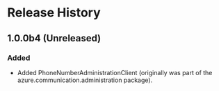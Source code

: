 # Release History

## 1.0.0b4 (Unreleased)

### Added
- Added PhoneNumberAdministrationClient (originally was part of the azure.communication.administration package).



<!-- LINKS -->
[read_me]: https://github.com/Azure/azure-sdk-for-python/blob/master/sdk/communication/azure-communication-phonenumber/README.md
[documentation]: https://docs.microsoft.com/azure/communication-services/quickstarts/access-tokens?pivots=programming-language-python
